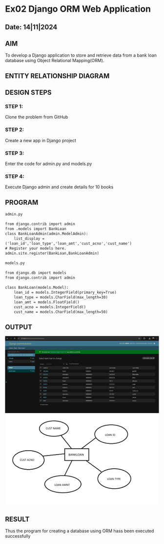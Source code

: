 # Ex02 Django ORM Web Application
## Date: 14|11|2024

## AIM
To develop a Django application to store and retrieve data from a bank loan database using Object Relational Mapping(ORM).

## ENTITY RELATIONSHIP DIAGRAM



## DESIGN STEPS

### STEP 1:
Clone the problem from GitHub

### STEP 2:
Create a new app in Django project

### STEP 3:
Enter the code for admin.py and models.py

### STEP 4:
Execute Django admin and create details for 10 books

## PROGRAM
```
admin.py

from django.contrib import admin
from .models import BankLoan
class BankLoanAdmin(admin.ModelAdmin):
    list_display = ('loan_id','loan_type','loan_amt','cust_acno','cust_name')
# Register your models here.
admin.site.register(BankLoan,BankLoanAdmin)

models.py

from django.db import models
from django.contrib import admin

class BankLoan(models.Model):
    loan_id = models.IntegerField(primary_key=True)
    loan_type = models.CharField(max_length=30)
    loan_amt = models.FloatField()
    cust_acno = models.IntegerField()
    cust_name = models.CharField(max_length=50)

```



## OUTPUT

![alt text](<Screenshot 2024-11-14 143814.png>)
![alt text](<WhatsApp Image 2024-11-14 at 14.41.21_36a7ce47.jpg>)


## RESULT
Thus the program for creating a database using ORM hass been executed successfully
